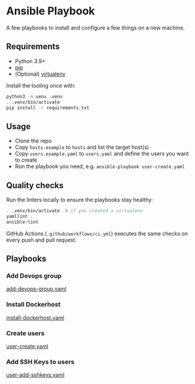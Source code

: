 # Ansible Playbook

A few playbooks to install and configure a few things on a new machine.

## Requirements

- Python 3.9+
- [pip](https://pip.pypa.io/)
- (Optional) [virtualenv](https://virtualenv.pypa.io/)

Install the tooling once with:

```bash
python3 -m venv .venv
. .venv/bin/activate
pip install -r requirements.txt
```

## Usage

- Clone the repo
- Copy `hosts.example` to `hosts` and list the target host(s)
- Copy `users.example.yaml` to `users.yaml` and define the users you want to create
- Run the playbook you need, e.g. `ansible-playbook user-create.yaml`

## Quality checks

Run the linters locally to ensure the playbooks stay healthy:

```bash
. .venv/bin/activate  # if you created a virtualenv
yamllint .
ansible-lint
```

GitHub Actions (`.github/workflows/ci.yml`) executes the same checks on every push and pull request.

## Playbooks

### Add Devops group

[add-devops-group.yaml](centos%2Fadd-devops-group.yaml)

### Install Dockerhost

[install-dockerhost.yaml](centos%2Finstall-dockerhost.yaml)

### Create users

[user-create.yaml](user-create.yaml)

### Add SSH Keys to users

[user-add-sshkeys.yaml](user-add-sshkeys.yaml)
